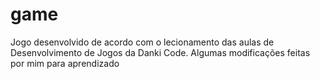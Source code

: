 # game
 Jogo desenvolvido de acordo com o lecionamento das aulas de Desenvolvimento de Jogos da Danki Code. Algumas modificações feitas por mim para aprendizado

